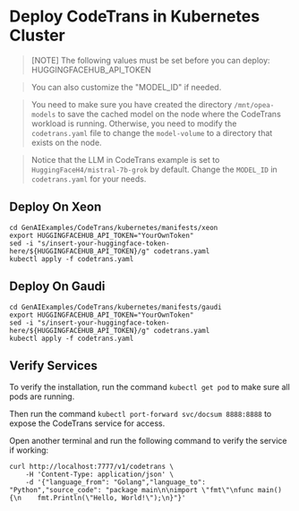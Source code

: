 # Deploy CodeTrans in Kubernetes Cluster

> [NOTE]
> The following values must be set before you can deploy:
> HUGGINGFACEHUB_API_TOKEN

> You can also customize the "MODEL_ID" if needed.

> You need to make sure you have created the directory `/mnt/opea-models` to save the cached model on the node where the CodeTrans workload is running. Otherwise, you need to modify the `codetrans.yaml` file to change the `model-volume` to a directory that exists on the node.

> Notice that the LLM in CodeTrans example is set to `HuggingFaceH4/mistral-7b-grok` by default. Change the `MODEL_ID` in `codetrans.yaml` for your needs.

## Deploy On Xeon

```
cd GenAIExamples/CodeTrans/kubernetes/manifests/xeon
export HUGGINGFACEHUB_API_TOKEN="YourOwnToken"
sed -i "s/insert-your-huggingface-token-here/${HUGGINGFACEHUB_API_TOKEN}/g" codetrans.yaml
kubectl apply -f codetrans.yaml
```

## Deploy On Gaudi

```
cd GenAIExamples/CodeTrans/kubernetes/manifests/gaudi
export HUGGINGFACEHUB_API_TOKEN="YourOwnToken"
sed -i "s/insert-your-huggingface-token-here/${HUGGINGFACEHUB_API_TOKEN}/g" codetrans.yaml
kubectl apply -f codetrans.yaml
```

## Verify Services

To verify the installation, run the command `kubectl get pod` to make sure all pods are running.

Then run the command `kubectl port-forward svc/docsum 8888:8888` to expose the CodeTrans service for access.

Open another terminal and run the following command to verify the service if working:

```console
curl http://localhost:7777/v1/codetrans \
    -H 'Content-Type: application/json' \
    -d '{"language_from": "Golang","language_to": "Python","source_code": "package main\n\nimport \"fmt\"\nfunc main() {\n    fmt.Println(\"Hello, World!\");\n}"}'
```
